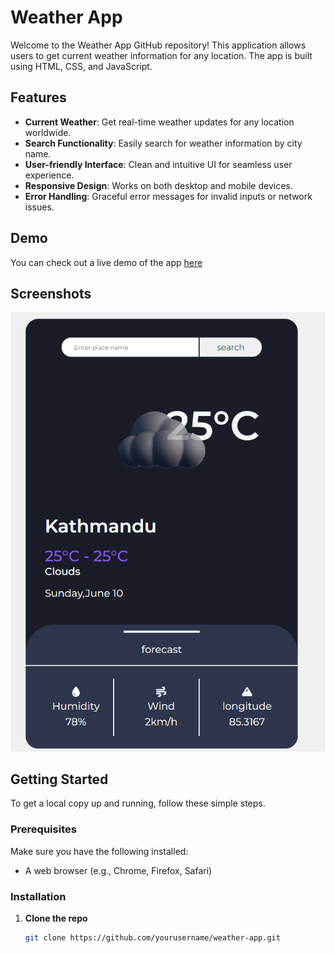 # Weather App

Welcome to the Weather App GitHub repository! This application allows users to get current weather information for any location. The app is built using HTML, CSS, and JavaScript.

## Features

- **Current Weather**: Get real-time weather updates for any location worldwide.
- **Search Functionality**: Easily search for weather information by city name.
- **User-friendly Interface**: Clean and intuitive UI for seamless user experience.
- **Responsive Design**: Works on both desktop and mobile devices.
- **Error Handling**: Graceful error messages for invalid inputs or network issues.

## Demo

You can check out a live demo of the app [here](https://lavshah19.github.io/weather/)

## Screenshots

![Home Page](weather.png)





## Getting Started

To get a local copy up and running, follow these simple steps.

### Prerequisites

Make sure you have the following installed:
- A web browser (e.g., Chrome, Firefox, Safari)

### Installation

1. **Clone the repo**
   ```sh
   git clone https://github.com/yourusername/weather-app.git
